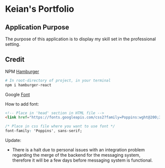 # Keian's Portfolio

## Application Purpose

The purpose of this application is to display my skill set in the professional setting.

## Credit

NPM [Hamburger](https://www.npmjs.com/package/hamburger-react)

```bash
# In root-directory of project, in your terminal
npm i hamburger-react
```

Google [Font](https://fonts.google.com/specimen/Poppins?query=poppin)

How to add font:

``` html
<!-- Place in 'head' section in HTML file -->
<link href="https://fonts.googleapis.com/css2?family=Poppins:wght@200;300&display=swap" rel="stylesheet">
```

``` css
/* Place in css file where you want to use font */
font-family: 'Poppins', sans-serif;
```

Update:
- There is a halt due to personal issues with an integration problem regarding the merge of the backend for the messaging system, therefore it will be a few days before messaging system is functional.